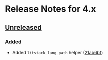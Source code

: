 # Release Notes for 4.x

## [Unreleased](https://github.com/litstack/litstack/compare/master)

### Added

-   Added `litstack_lang_path` helper
    ([21ab6bf](https://github.com/litstack/litstack/commit/21ab6bfdd9578735d25b65b67cf98b02d078a4e0))
